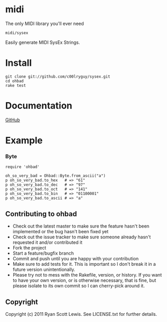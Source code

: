 # midi

The only MIDI library you'll ever need

`midi/sysex`

Easily generate MIDI SysEx Strings.

# Install

    git clone git://github.com/c00lryguy/sysex.git
    cd ohbad
    rake test

# Documentation

[GitHub](http://rubydoc.info/github/c00lryguy/sysex)

# Example

### Byte

    require 'ohbad'

    oh_so_very_bad = Ohbad::Byte.from_ascii("a")
    p oh_so_very_bad.to_hex   # => "61"
    p oh_so_very_bad.to_dec   # => "97"
    p oh_so_very_bad.to_oct   # => "141"
    p oh_so_very_bad.to_bin   # => "01100001"
    p oh_so_very_bad.to_ascii # => "a"

## Contributing to ohbad

* Check out the latest master to make sure the feature hasn't been implemented or the bug hasn't been fixed yet
* Check out the issue tracker to make sure someone already hasn't requested it and/or contributed it
* Fork the project
* Start a feature/bugfix branch
* Commit and push until you are happy with your contribution
* Make sure to add tests for it. This is important so I don't break it in a future version unintentionally.
* Please try not to mess with the Rakefile, version, or history. If you want to have your own version, or is otherwise necessary, that is fine, but please isolate to its own commit so I can cherry-pick around it.

## Copyright

Copyright (c) 2011 Ryan Scott Lewis. See LICENSE.txt for
further details.
